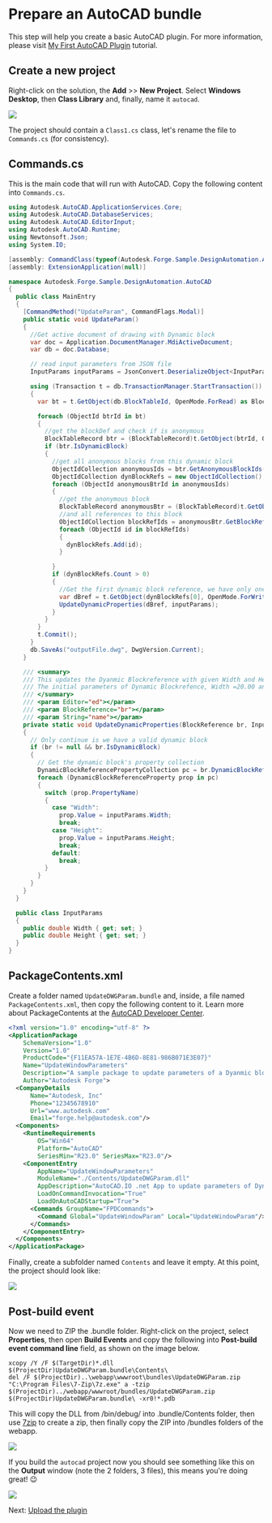 # Prepare an AutoCAD bundle

This step will help you create a basic AutoCAD plugin. For more information, please visit [My First AutoCAD Plugin](https://knowledge.autodesk.com/support/autocad/learn-explore/caas/simplecontent/content/my-first-autocad-plug-overview.html) tutorial.

## Create a new project

Right-click on the solution, the **Add** >> **New Project**. Select **Windows Desktop**, then **Class Library** and, finally, name it `autocad`.

![](_media/designautomation/autocad/new_project.gif)

The project should contain a `Class1.cs` class, let's rename the file to `Commands.cs` (for consistency). 

## Commands.cs

This is the main code that will run with AutoCAD. Copy the following content into `Commands.cs`.

```csharp
using Autodesk.AutoCAD.ApplicationServices.Core;
using Autodesk.AutoCAD.DatabaseServices;
using Autodesk.AutoCAD.EditorInput;
using Autodesk.AutoCAD.Runtime;
using Newtonsoft.Json;
using System.IO;

[assembly: CommandClass(typeof(Autodesk.Forge.Sample.DesignAutomation.AutoCAD.MainEntry))]
[assembly: ExtensionApplication(null)]

namespace Autodesk.Forge.Sample.DesignAutomation.AutoCAD
{
  public class MainEntry
  {
    [CommandMethod("UpdateParam", CommandFlags.Modal)]
    public static void UpdateParam()
    {
      //Get active document of drawing with Dynamic block
      var doc = Application.DocumentManager.MdiActiveDocument;
      var db = doc.Database;

      // read input parameters from JSON file
      InputParams inputParams = JsonConvert.DeserializeObject<InputParams>(File.ReadAllText("params.json"));

      using (Transaction t = db.TransactionManager.StartTransaction())
      {
        var bt = t.GetObject(db.BlockTableId, OpenMode.ForRead) as BlockTable;

        foreach (ObjectId btrId in bt)
        {
          //get the blockDef and check if is anonymous
          BlockTableRecord btr = (BlockTableRecord)t.GetObject(btrId, OpenMode.ForRead);
          if (btr.IsDynamicBlock)
          {
            //get all anonymous blocks from this dynamic block
            ObjectIdCollection anonymousIds = btr.GetAnonymousBlockIds();
            ObjectIdCollection dynBlockRefs = new ObjectIdCollection();
            foreach (ObjectId anonymousBtrId in anonymousIds)
            {
              //get the anonymous block
              BlockTableRecord anonymousBtr = (BlockTableRecord)t.GetObject(anonymousBtrId, OpenMode.ForRead);
              //and all references to this block
              ObjectIdCollection blockRefIds = anonymousBtr.GetBlockReferenceIds(true, true);
              foreach (ObjectId id in blockRefIds)
              {
                dynBlockRefs.Add(id);
              }

            }
            if (dynBlockRefs.Count > 0)
            {
              //Get the first dynamic block reference, we have only one Dyanmic Block reference in Drawing
              var dBref = t.GetObject(dynBlockRefs[0], OpenMode.ForWrite) as BlockReference;
              UpdateDynamicProperties(dBref, inputParams);
            }
          }
        }
        t.Commit();
      }
      db.SaveAs("outputFile.dwg", DwgVersion.Current);
    }

    /// <summary>
    /// This updates the Dyanmic Blockreference with given Width and Height
    /// The initial parameters of Dynamic Blockrefence, Width =20.00 and Height =40.00
    /// </summary>
    /// <param Editor="ed"></param>
    /// <param BlockReference="br"></param>
    /// <param String="name"></param>
    private static void UpdateDynamicProperties(BlockReference br, InputParams inputParams)
    {
      // Only continue is we have a valid dynamic block
      if (br != null && br.IsDynamicBlock)
      {
        // Get the dynamic block's property collection
        DynamicBlockReferencePropertyCollection pc = br.DynamicBlockReferencePropertyCollection;
        foreach (DynamicBlockReferenceProperty prop in pc)
        {
          switch (prop.PropertyName)
          {
            case "Width":
              prop.Value = inputParams.Width;
              break;
            case "Height":
              prop.Value = inputParams.Height;
              break;
            default:
              break;
          }
        }
      }
    }
  }

  public class InputParams
  {
    public double Width { get; set; }
    public double Height { get; set; }
  }
}
```

## PackageContents.xml

Create a folder named `UpdateDWGParam.bundle` and, inside, a file named `PackageContents.xml`, then copy the following content to it. Learn more about PackageContents at the [AutoCAD Developer Center](https://www.autodesk.com/developer-network/platform-technologies/autocad).

```xml
<?xml version="1.0" encoding="utf-8" ?>
<ApplicationPackage
    SchemaVersion="1.0"
    Version="1.0"
    ProductCode="{F11EA57A-1E7E-4B6D-8E81-986B071E3E07}"
    Name="UpdateWindowParameters"
    Description="A sample package to update parameters of a Dyanmic blockreference"
    Author="Autodesk Forge">
  <CompanyDetails
      Name="Autodesk, Inc"
      Phone="12345678910"
      Url="www.autodesk.com"
      Email="forge.help@autodesk.com"/>
  <Components>
    <RuntimeRequirements
        OS="Win64"
        Platform="AutoCAD"
		SeriesMin="R23.0" SeriesMax="R23.0"/>
    <ComponentEntry
        AppName="UpdateWindowParameters"
        ModuleName="./Contents/UpdateDWGParam.dll"
        AppDescription="AutoCAD.IO .net App to update parameters of Dynamic blockreference in AutoCAD Drawing"
        LoadOnCommandInvocation="True"
        LoadOnAutoCADStartup="True">
      <Commands GroupName="FPDCommands">
        <Command Global="UpdateWindowParam" Local="UpdateWindowParam"/>
      </Commands>
    </ComponentEntry>
  </Components>
</ApplicationPackage>
```

Finally, create a subfolder named `Contents` and leave it empty. At this point, the project should look like:

![](_media/designautomation/autocad/bundle_folders.png)

## Post-build event

Now we need to ZIP the .bundle folder. Right-click on the project, select **Properties**, then open **Build Events** and copy the following into **Post-build event command line** field, as shown on the image below.

```
xcopy /Y /F $(TargetDir)*.dll $(ProjectDir)UpdateDWGParam.bundle\Contents\
del /F $(ProjectDir)..\webapp\wwwroot\bundles\UpdateDWGParam.zip
"C:\Program Files\7-Zip\7z.exe" a -tzip $(ProjectDir)../webapp/wwwroot/bundles/UpdateDWGParam.zip  $(ProjectDir)UpdateDWGParam.bundle\ -xr0!*.pdb
```

This will copy the DLL from /bin/debug/ into .bundle/Contents folder, then use [7zip](https://www.7-zip.org/) to create a zip, then finally copy the ZIP into /bundles folders of the webapp.

![](_media/designautomation/autocad/post_build.png)

If you build the `autocad` project now you should see something like this on the **Output** window (note the 2 folders, 3 files), this means you're doing great! :wink:

![](_media/designautomation/autocad/build_output.png)

Next: [Upload the plugin](designautomation/appbundle/netcore)
